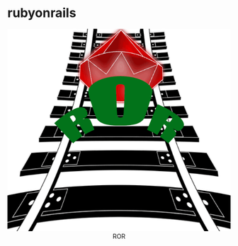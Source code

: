 # rubyonrails


<p align="center">
  <img  src="https://github.com/okansungur/rubyonrails/blob/main/ror.png"><br/>
  ROR
</p>
